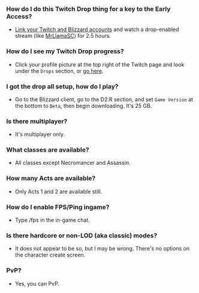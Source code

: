 ### **How do I do this Twitch Drop thing for a key to the Early Access?**
- [Link your Twitch and Blizzard accounts](https://us.battle.net/support/en/article/000066385) and watch a drop-enabled stream (like [MrLlamaSC](https://www.twitch.tv/mrllamasc)) for 2.5 hours.

### **How do I see my Twitch Drop progress?**
- Click your profile picture at the top right of the Twitch page and look under the `Drops` section, or [go here](https://www.twitch.tv/drops/inventory).

### **I got the drop all setup, how do I play?**
- Go to the Blizzard client, go to the D2:R section, and set `Game Version` at the bottom to `Beta`, then begin downloading. It's 25 GB.

### **Is there multiplayer?**
- It's multiplayer only.

### **What classes are available?**
- All classes except Necromancer and Assassin.

### **How many Acts are available?**
- Only Acts 1 and 2 are available still.

### **How do I enable FPS/Ping ingame?**
- Type /fps in the in-game chat.

### **Is there hardcore or non-LOD (aka classic) modes?**
- It does not appear to be so, but I may be wrong. There's no options on the character create screen.

### **PvP?**
- Yes, you can PvP.
